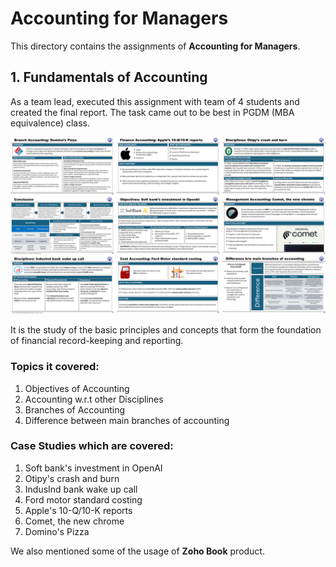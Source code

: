# Accounting for Managers

This directory contains the assignments of **Accounting for Managers**.

## 1. Fundamentals of Accounting

As a team lead, executed this assignment with team of 4 students and created the final report. The task came out to be best in PGDM (MBA equivalence) class. 

![FOA screenshot](Screenshots/FOA.png)

It is the study of the basic principles and concepts that form the foundation of financial record-keeping and reporting.  

### Topics it covered:
1. Objectives of Accounting
2. Accounting w.r.t other Disciplines
3. Branches of Accounting
4. Difference between main branches of accounting

### Case Studies which are covered:
1. Soft bank's investment in OpenAI
2. Otipy's crash and burn
3. IndusInd bank wake up call
4. Ford motor standard costing
5. Apple's 10-Q/10-K reports
6. Comet, the new chrome
7. Domino's Pizza

We also mentioned some of the usage of **Zoho Book** product.
